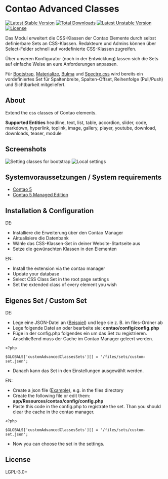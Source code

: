 Contao Advanced Classes
======================

[![Latest Stable Version](https://poser.pugx.org/contao-dd/advanced-classes-bundle/v/stable)](https://packagist.org/packages/contao-dd/advanced-classes-bundle) [![Total Downloads](https://poser.pugx.org/contao-dd/advanced-classes-bundle/downloads)](https://packagist.org/packages/contao-dd/advanced-classes-bundle) [![Latest Unstable Version](https://poser.pugx.org/contao-dd/advanced-classes-bundle/v/unstable)](https://packagist.org/packages/contao-dd/advanced-classes-bundle) [![License](https://poser.pugx.org/contao-dd/advanced-classes-bundle/license)](https://packagist.org/packages/contao-dd/advanced-classes-bundle)

Das Modul erweitert die CSS-Klassen der Contao Elemente durch selbst definierbare Sets an CSS-Klassen. Redakteure und Admins können über Select-Felder schnell auf vordefinierte CSS-Klassen zugreifen.

Über unseren Konfigurator (noch in der Entwicklung) lassen sich die Sets auf einfache Weise an eure Anforderungen anpassen.

Für [Bootstrap](https://getbootstrap.com/), [Materialize](https://materializecss.com/), [Bulma](https://bulma.io/) und [Spectre.css](https://picturepan2.github.io/spectre/) wird bereits ein vordefiniertes Set für Spaltenbreite, Spalten-Offset, Reihenfolge (Pull/Push) und Sichtbarkeit mitgeliefert.


About
-----

Extend the css classes of Contao elements.

**Supported Entities**
headline, text, list, table, accordion, slider, code, markdown, hyperlink, toplink, image, gallery, player, youtube, download, downloads, teaser, module 


Screenshots
-----------

![Setting classes for bootstrap](http://pdir.de/contao-dd/advanced-classes-screenshot1-contao4.png)
![Local settings](http://pdir.de/contao-dd/advanced-classes-screenshot2-contao4.png)


Systemvoraussetzungen / System requirements
-------------------

* [Contao 5](https://github.com/contao/contao)
* [Contao 5 Managed Edition](https://github.com/contao/managed-edition)


Installation & Configuration
----------------------------

DE:

* Installiere die Erweiterung über den Contao Manager
* Aktualisiere die Datenbank
* Wähle das CSS-Klassen-Set in deiner Website-Startseite aus
* Setze die gewünschten Klassen in den Elementen

EN:

* Install the extension via the contao manager
* Update your database
* Select CSS Class Set in the root page settings
* Set the extended class of every element you wish


Eigenes Set / Custom Set
----------------------------

DE:

* Lege eine JSON-Datei an ([Beispiel](https://github.com/Contao-DD/advanced-classes-bundle/blob/master/src/Resources/public/sets/spectre.json)) und lege sie z. B. im files-Ordner ab
* Lege folgende Datei an oder bearbeite sie: **contao/config/config.php**
* Füge in der config.php folgendes ein um das Set zu registrieren. Anschließend muss der Cache im Contao Manager geleert werden.

```
<?php

$GLOBALS['customAdvancedClassesSets'][] = '/files/sets/custom-set.json';
```

* Danach kann das Set in den Einstellungen ausgewählt werden.

EN:

* Create a json file ([Example](https://github.com/Contao-DD/advanced-classes-bundle/blob/master/src/Resources/public/sets/spectre.json)), e.g. in the files directory
* Create the following file or edit them: **app/Resources/contao/config/config.php**
* Paste this code in the config.php to registrate the set. Than you should clear the cache in the contao manager.

```
<?php

$GLOBALS['customAdvancedClassesSets'][] = '/files/sets/custom-set.json';
```

* Now you can choose the set in the settings.


License
---------------
LGPL-3.0+
